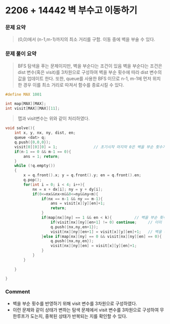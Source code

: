 # 2206 + 14442 벽 부수고 이동하기
 ### 문제 요약
> (0,0)에서 (n-1,m-1)까지의 최소 거리를 구함.
> 이동 중에 벽을 부술 수 있다. 

 ### 문제 풀이 요약
> BFS 탐색을 푸는 문제이지만, 벽을 부순다는 조건이 있음
> 벽을 부순다는 조건은 dist 변수(혹은 visit)를 3차원으로 구성하여 벽을 부순 횟수에 따라 dist 변수의 값을 업데이트 한다.
> 또한, queue를 사용한 BFS 이므로 n-1, m-1에 먼저 위치한 경우 이를 최소 거리로 따져서 함수를 종료시킬 수 있다. 

```c++
#define MAX 1001

int map[MAX][MAX];
int visit[MAX][MAX][11];
```
> 맵과 visit변수는 위와 같이 처리하였다. 
```c++
void solve(){
    int x, y, nx, ny, dist, en;
    queue <dat> q;
    q.push({0,0,0});
    visit[0][0][0] = 1;                // 초기시작 마지막 0은 벽을 부순 횟수가 0이라는 것. 벽을 부순 횟수에 따라 이 숫자가 변하게 된다. 
    if(n-1 == 0 && m-1 == 0){
        ans = 1; return;
    }
    while (!q.empty())
    {
        x = q.front().x; y = q.front().y; en = q.front().en;
        q.pop();
        for(int i = 0; i < 4; i++){
            nx = x + dx[i]; ny = y + dy[i];
            if(0<=nx&&nx<n&&0<=ny&&ny<m){
                if(nx == n-1 && ny == m-1){
                    ans = visit[x][y][en]+1;
                    return;
                }
                if(map[nx][ny] == 1 && en < k){          // 벽을 부순 횟수가 k 미만
                    if(visit[nx][ny][en+1] != 0) continue;     // 이미 방문한지 확인
                    q.push({nx,ny,en+1}); 
                    visit[nx][ny][en+1] = visit[x][y][en]+1;   // 벽을 부순 횟수 +1
                }else if(map[nx][ny] == 0 && visit[nx][ny][en] == 0){
                    q.push({nx,ny,en});
                    visit[nx][ny][en] = visit[x][y][en]+1;
                }
            }
        }
        
    }
    
}
```

### Comment
- 벽을 부순 횟수를 반영하기 위해 visit 변수를 3차원으로 구성하였다.
- 이런 문제와 같이 상태가 변하는 탐색 문제에서 visit 변수를 3차원으로 구성하여 무한루프가 도는지, 중복된 상태가 반복되는 지를 확인할 수 있다. 







